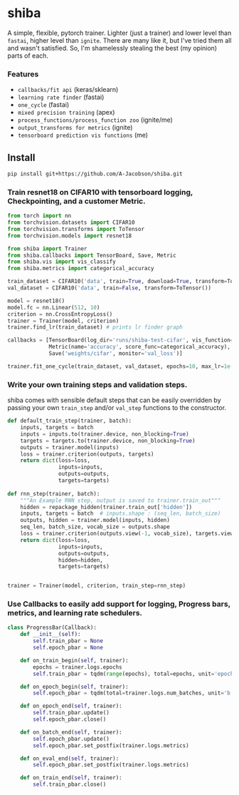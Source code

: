 # shiba
A simple, flexible, pytorch trainer. Lighter (just a trainer) and lower level than `fastai`, higher level than `ignite`.
There are many like it, but I've tried them all and wasn't satisfied.
So, I'm shamelessly stealing the best (my opinion) parts of each.

### Features 
- `callbacks/fit api` (keras/sklearn)
- `learning rate finder` (fastai)
- `one_cycle` (fastai)
- `mixed precision training` (apex)
- `process_functions/process_function zoo` (ignite/me)
- `output_transforms for metrics` (ignite)
- `tensorboard prediction vis functions` (me)

## Install
```bash
pip install git+https://github.com/A-Jacobson/shiba.git
```

### Train resnet18 on CIFAR10 with tensorboard logging, Checkpointing, and a customer Metric.
```python
from torch import nn
from torchvision.datasets import CIFAR10
from torchvision.transforms import ToTensor
from torchvision.models import resnet18

from shiba import Trainer
from shiba.callbacks import TensorBoard, Save, Metric
from shiba.vis import vis_classify
from shiba.metrics import categorical_accuracy

train_dataset = CIFAR10('data', train=True, download=True, transform=ToTensor())
val_dataset = CIFAR10('data', train=False, transform=ToTensor())

model = resnet18()
model.fc = nn.Linear(512, 10)
criterion = nn.CrossEntropyLoss()      
trainer = Trainer(model, criterion) 
trainer.find_lr(train_dataset) # prints lr finder graph

callbacks = [TensorBoard(log_dir='runs/shiba-test-cifar', vis_function=vis_classify),
             Metric(name='accuracy', score_func=categorical_accuracy),
             Save('weights/cifar', monitor='val_loss')]

trainer.fit_one_cycle(train_dataset, val_dataset, epochs=10, max_lr=1e-3, callbacks=callbacks)
```

### Write your own training steps and validation steps.
shiba comes with sensible default steps that can be easily overridden by passing your own
 `train_step` and/or `val_step` functions to the constructor. 
```python
def default_train_step(trainer, batch):
    inputs, targets = batch
    inputs = inputs.to(trainer.device, non_blocking=True)
    targets = targets.to(trainer.device, non_blocking=True)
    outputs = trainer.model(inputs)
    loss = trainer.criterion(outputs, targets)
    return dict(loss=loss,
                inputs=inputs,
                outputs=outputs,
                targets=targets)
                
def rnn_step(trainer, batch):
    """An Example RNN step, output is saved to trainer.train_out"""
    hidden = repackage_hidden(trainer.train_out['hidden'])
    inputs, targets = batch  # inputs.shape : (seq_len, batch_size)
    outputs, hidden = trainer.model(inputs, hidden)
    seq_len, batch_size, vocab_size = outputs.shape
    loss = trainer.criterion(outputs.view(-1, vocab_size), targets.view(-1)) 
    return dict(loss=loss,
                inputs=inputs,
                outputs=outputs,
                hidden=hidden,
                targets=targets)


trainer = Trainer(model, criterion, train_step=rnn_step)
```

### Use Callbacks to easily add support for logging, Progress bars, metrics, and learning rate schedulers.
```python
class ProgressBar(Callback):
    def __init__(self):
        self.train_pbar = None
        self.epoch_pbar = None

    def on_train_begin(self, trainer):
        epochs = trainer.logs.epochs
        self.train_pbar = tqdm(range(epochs), total=epochs, unit='epochs')

    def on_epoch_begin(self, trainer):
        self.epoch_pbar = tqdm(total=trainer.logs.num_batches, unit='b')

    def on_epoch_end(self, trainer):
        self.train_pbar.update()
        self.epoch_pbar.close()

    def on_batch_end(self, trainer):
        self.epoch_pbar.update()
        self.epoch_pbar.set_postfix(trainer.logs.metrics)

    def on_eval_end(self, trainer):
        self.epoch_pbar.set_postfix(trainer.logs.metrics)

    def on_train_end(self, trainer):
        self.train_pbar.close()

 ```